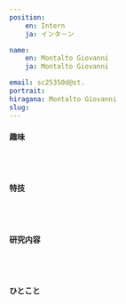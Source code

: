 ```yaml
---
position:
    en: Intern
    ja: インタ－ン

name:
    en: Montalto Giovanni
    ja: Montalto Giovanni

email: sc25350d@st.
portrait:
hiragana: Montalto Giovanni
slug: 
---
```


#### 趣味
<br><br>

#### 特技
<br><br>

#### 研究内容
<br><br>

#### ひとこと
<br><br>
